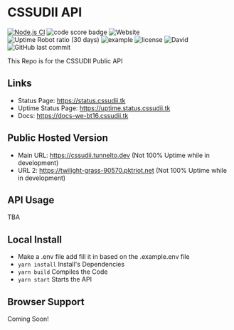 # CSSUDII API
[![Node.js CI](https://github.com/CSSUDII/public/actions/workflows/node.js.yml/badge.svg)](https://github.com/CSSUDII/public/actions/workflows/node.js.yml) ![code score badge](https://www.code-inspector.com/project/21868/score/svg) ![Website](https://img.shields.io/website?down_message=offline&label=API&up_message=online&url=https%3A%2F%2Fcssudii.tunnelto.dev) ![Uptime Robot ratio (30 days)](https://img.shields.io/uptimerobot/ratio/m787949650-67589e69fbffafdf836b1b85) ![example](https://img.shields.io/badge/dynamic/json?label=Example%20API%20Response&query=example&url=https%3A%2F%2Fcssudii.tunnelto.dev%2Fv1%2Fplaceholders) ![license](https://img.shields.io/github/license/CSSUDII/public) ![David](https://img.shields.io/david/CSSUDII/public) ![GitHub last commit](https://img.shields.io/github/last-commit/CSSUDII/public)

This Repo is for the CSSUDII Public API

## Links
- Status Page: https://status.cssudii.tk
- Uptime Status Page: https://uptime.status.cssudii.tk
- Docs: https://docs-we-bt16.cssudii.tk

## Public Hosted Version
- Main URL: https://cssudii.tunnelto.dev (Not 100% Uptime while in development)
- URL 2: https://twilight-grass-90570.pktriot.net (Not 100% Uptime while in development)

## API Usage
 TBA

## Local Install
- Make a .env file add fill it in based on the .example.env file
- `yarn install` Install's Dependencies
- `yarn build` Compiles the Code
- `yarn start` Starts the API

## Browser Support
Coming Soon!
